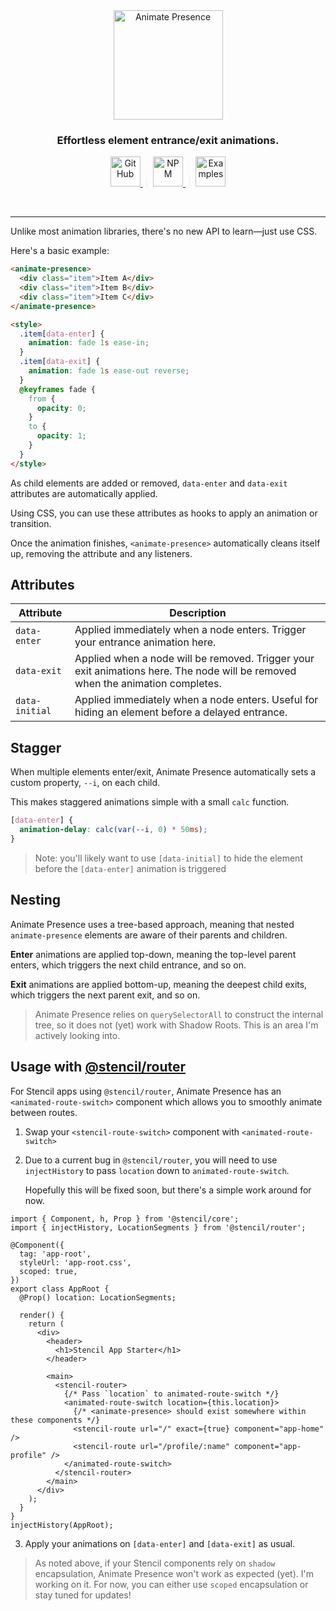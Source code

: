 <div align="center">
    <img src="https://raw.githubusercontent.com/natemoo-re/animate-presence/master/.github/assets/logo.svg?sanitize=true" alt="Animate Presence" width="175" style="margin:0 auto;"/>
</div>
<h3 align="center" style="text-align:center;">Effortless element entrance/exit animations.</h3>

<p align="center" style="text-align:center;color:#eee">
  <a href="https://github.com/natemoo-re/animate-presence">
    <img src="https://raw.githubusercontent.com/natemoo-re/animate-presence/chore-readme/.github/assets/logo-github.svg?sanitize=true" alt="GitHub" width="48"/>
  </a>
  &nbsp;|&nbsp;
  <a href="https://www.npmjs.com/package/animate-presence">
    <img src="https://raw.githubusercontent.com/natemoo-re/animate-presence/chore-readme/.github/assets/logo-npm.svg?sanitize=true" alt="NPM" width="48"/>
  </a>
  &nbsp;|&nbsp;
  <a href="https://animate-presence.now.sh/">
    <img src="https://raw.githubusercontent.com/natemoo-re/animate-presence/chore-readme/.github/assets/learn.svg?sanitize=true" alt="Examples" width="48"/>
  </a>
</p>

<br />

---

Unlike most animation libraries, there's no new API to learn&mdash;just use CSS.

Here's a basic example:

```html
<animate-presence>
  <div class="item">Item A</div>
  <div class="item">Item B</div>
  <div class="item">Item C</div>
</animate-presence>

<style>
  .item[data-enter] {
    animation: fade 1s ease-in;
  }
  .item[data-exit] {
    animation: fade 1s ease-out reverse;
  }
  @keyframes fade {
    from {
      opacity: 0;
    }
    to {
      opacity: 1;
    }
  }
</style>
```

As child elements are added or removed, `data-enter` and `data-exit` attributes are automatically applied.

Using CSS, you can use these attributes as hooks to apply an animation or transition.

Once the animation finishes, `<animate-presence>` automatically cleans itself up, removing the attribute and any listeners.

## Attributes

| Attribute      | Description                                                                                                                    |
| -------------- | ------------------------------------------------------------------------------------------------------------------------------ |
| `data-enter`   | Applied immediately when a node enters. Trigger your entrance animation here.                                                  |
| `data-exit`    | Applied when a node will be removed. Trigger your exit animations here. The node will be removed when the animation completes. |
| `data-initial` | Applied immediately when a node enters. Useful for hiding an element before a delayed entrance.                                |

## Stagger

When multiple elements enter/exit, Animate Presence automatically sets a custom property, `--i`, on each child.

This makes staggered animations simple with a small `calc` function.

```css
[data-enter] {
  animation-delay: calc(var(--i, 0) * 50ms);
}
```

> Note: you'll likely want to use `[data-initial]` to hide the element before the `[data-enter]` animation is triggered

## Nesting

Animate Presence uses a tree-based approach, meaning that nested `animate-presence` elements are aware of their parents and children.

**Enter** animations are applied top-down, meaning the top-level parent enters, which triggers the next child entrance, and so on.

**Exit** animations are applied bottom-up, meaning the deepest child exits, which triggers the next parent exit, and so on.

> Animate Presence relies on `querySelectorAll` to construct the internal tree, so it does not (yet) work with Shadow Roots.
> This is an area I'm actively looking into.

## Usage with [@stencil/router](https://github.com/ionic-team/stencil-router)

For Stencil apps using `@stencil/router`, Animate Presence has an `<animated-route-switch>` component which allows you to smoothly animate between routes.

1. Swap your `<stencil-route-switch>` component with `<animated-route-switch>`

2. Due to a current bug in `@stencil/router`, you will need to use `injectHistory` to pass `location` down to `animated-route-switch`.

   Hopefully this will be fixed soon, but there's a simple work around for now.

```tsx
import { Component, h, Prop } from '@stencil/core';
import { injectHistory, LocationSegments } from '@stencil/router';

@Component({
  tag: 'app-root',
  styleUrl: 'app-root.css',
  scoped: true,
})
export class AppRoot {
  @Prop() location: LocationSegments;

  render() {
    return (
      <div>
        <header>
          <h1>Stencil App Starter</h1>
        </header>

        <main>
          <stencil-router>
            {/* Pass `location` to animated-route-switch */}
            <animated-route-switch location={this.location}>
              {/* <animate-presence> should exist somewhere within these components */}
              <stencil-route url="/" exact={true} component="app-home" />
              <stencil-route url="/profile/:name" component="app-profile" />
            </animated-route-switch>
          </stencil-router>
        </main>
      </div>
    );
  }
}
injectHistory(AppRoot);
```

3. Apply your animations on `[data-enter]` and `[data-exit]` as usual.

> As noted above, if your Stencil components rely on `shadow` encapsulation, Animate Presence won't work as expected (yet). I'm working on it.
> For now, you can either use `scoped` encapsulation or stay tuned for updates!
